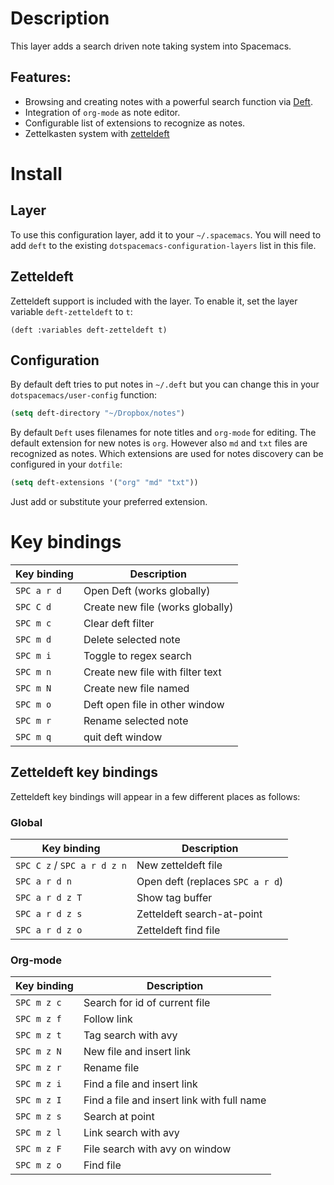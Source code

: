 # Description

This layer adds a search driven note taking system into Spacemacs.

## Features:

-   Browsing and creating notes with a powerful search function via
    [Deft](http://jblevins.org/projects/deft/).
-   Integration of `org-mode` as note editor.
-   Configurable list of extensions to recognize as notes.
-   Zettelkasten system with
    [zetteldeft](https://github.com/EFLS/zetteldeft)

# Install

## Layer

To use this configuration layer, add it to your `~/.spacemacs`. You will
need to add `deft` to the existing `dotspacemacs-configuration-layers`
list in this file.

## Zetteldeft

Zetteldeft support is included with the layer. To enable it, set the
layer variable `deft-zetteldeft` to `t`:

``` elisp
(deft :variables deft-zetteldeft t)
```

## Configuration

By default deft tries to put notes in `~/.deft` but you can change this
in your `dotspacemacs/user-config` function:

``` commonlisp
(setq deft-directory "~/Dropbox/notes")
```

By default `Deft` uses filenames for note titles and `org-mode` for
editing. The default extension for new notes is `org`. However also `md`
and `txt` files are recognized as notes. Which extensions are used for
notes discovery can be configured in your `dotfile`:

``` commonlisp
(setq deft-extensions '("org" "md" "txt"))
```

Just add or substitute your preferred extension.

# Key bindings

| Key binding | Description                      |
|-------------|----------------------------------|
| `SPC a r d` | Open Deft (works globally)       |
| `SPC C d`   | Create new file (works globally) |
| `SPC m c`   | Clear deft filter                |
| `SPC m d`   | Delete selected note             |
| `SPC m i`   | Toggle to regex search           |
| `SPC m n`   | Create new file with filter text |
| `SPC m N`   | Create new file named            |
| `SPC m o`   | Deft open file in other window   |
| `SPC m r`   | Rename selected note             |
| `SPC m q`   | quit deft window                 |

## Zetteldeft key bindings

Zetteldeft key bindings will appear in a few different places as
follows:

### Global

| Key binding                 | Description                      |
|-----------------------------|----------------------------------|
| `SPC C z` / `SPC a r d z n` | New zetteldeft file              |
| `SPC a r d n`               | Open deft (replaces `SPC a r d`) |
| `SPC a r d z T`             | Show tag buffer                  |
| `SPC a r d z s`             | Zetteldeft search-at-point       |
| `SPC a r d z o`             | Zetteldeft find file             |

### Org-mode

| Key binding | Description                                |
|-------------|--------------------------------------------|
| `SPC m z c` | Search for id of current file              |
| `SPC m z f` | Follow link                                |
| `SPC m z t` | Tag search with avy                        |
| `SPC m z N` | New file and insert link                   |
| `SPC m z r` | Rename file                                |
| `SPC m z i` | Find a file and insert link                |
| `SPC m z I` | Find a file and insert link with full name |
| `SPC m z s` | Search at point                            |
| `SPC m z l` | Link search with avy                       |
| `SPC m z F` | File search with avy on window             |
| `SPC m z o` | Find file                                  |
